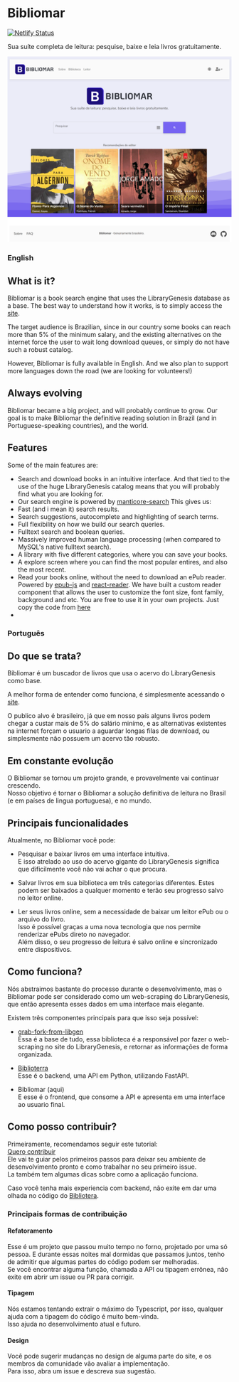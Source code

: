 # Bibliomar

[![Netlify Status](https://api.netlify.com/api/v1/badges/bd4c5d37-8033-4b0f-abc4-7f8203e957a5/deploy-status)](https://app.netlify.com/sites/bibliomar/deploys)

Sua suíte completa de leitura: pesquise, baixe e leia livros gratuitamente.

<div align="center">
  <img alt="preview" src="./images/bibliomar-search-full.png">
</div>

### English

## What is it?

Bibliomar is a book search engine that uses the LibraryGenesis database as a base.
The best way to understand how it works, is to simply access the [site](https://bibliomar.site).

The target audience is Brazilian, since in our country some books can reach more than 5% of the minimum salary, and the
existing alternatives on the internet force the user to wait long download queues, or simply do not have such a
robust catalog.

However, Bibliomar is fully available in English. And we also plan to support more languages down the road (we are
looking for volunteers!)

## Always evolving

Bibliomar became a big project, and will probably continue to grow.
Our goal is to make Bibliomar the definitive reading solution in Brazil (and in Portuguese-speaking countries), and the
world.

## Features

Some of the main features are:

- Search and download books in an intuitive interface.
  And that tied to the use of the huge LibraryGenesis catalog means that you will probably find what you are looking
  for.
- Our search engine is powered by [manticore-search](https://manticoresearch.com/)
  This gives us:
- Fast (and i mean it) search results.
- Search suggestions, autocomplete and highlighting of search terms.
- Full flexibility on how we build our search queries.
- Fulltext search and boolean queries.
- Massively improved human language processing (when compared to MySQL's native fulltext search).
- A library with five different categories, where you can save your books.
- A explore screen where you can find the most popular entires, and also the most recent.
- Read your books online, without the need to download an ePub reader.
  Powered by [epub-js](https://github.com/futurepress/epub.js/)
  and [react-reader](https://www.npmjs.com/package/react-reader).
  We have built a custom reader component that allows the user to customize the font size, font family, background and
  etc.
  You are free to use it in your own projects. Just copy the code
  from [here](https://github.com/bibliomar/bibliomar-client/tree/main/src/components/reader/screen)
-

### Português

## Do que se trata?

Bibliomar é um buscador de livros que usa o acervo do LibraryGenesis como base.

A melhor forma de entender como funciona, é simplesmente acessando o [site](https://bibliomar.site).

O publico alvo é brasileiro, já que em nosso país alguns livros podem chegar a custar mais de 5% do salário minímo, e as
alternativas
existentes na internet forçam o usuario a aguardar longas filas de download, ou simplesmente não possuem um acervo tão
robusto.

## Em constante evolução

O Bibliomar se tornou um projeto grande, e provavelmente vai continuar crescendo.  
Nosso objetivo é tornar o Bibliomar a solução definitiva de leitura no Brasil (e em países de lingua portuguesa), e no
mundo.

## Principais funcionalidades

Atualmente, no Bibliomar você pode:

- Pesquisar e baixar livros em uma interface intuitiva.  
  E isso atrelado ao uso do acervo gigante do LibraryGenesis significa que dificilmente você não vai achar o que
  procura.


- Salvar livros em sua biblioteca em três categorias diferentes. Estes podem ser baixados a qualquer momento e terão seu
  progresso salvo no leitor online.


- Ler seus livros online, sem a necessidade de baixar um leitor ePub ou o arquivo do livro.  
  Isso é possível graças a uma nova tecnologia que nos permite renderizar ePubs direto no navegador.  
  Além disso, o seu progresso de leitura é salvo online e sincronizado entre dispositivos.

## Como funciona?

Nós abstraimos bastante do processo durante o desenvolvimento, mas o Bibliomar pode ser considerado como um web-scraping
do LibraryGenesis, que então apresenta esses dados em uma interface mais elegante.

Existem três componentes principais para que isso seja possível:

- [grab-fork-from-libgen](https://github.com/Lamarcke/grab-fork-from-libgen)  
  Essa é a base de tudo, essa biblioteca é a responsável por fazer o web-scraping no site do LibraryGenesis, e retornar
  as informações de forma organizada.


- [Biblioterra](https://github.com/Lamarcke/Biblioterra)  
  Esse é o backend, uma API em Python, utilizando FastAPI.


- Bibliomar (aqui)  
  E esse é o frontend, que consome a API e apresenta em uma interface ao usuario final.

## Como posso contribuir?

Primeiramente, recomendamos seguir este tutorial:  
[Quero contribuir](https://github.com/Lamarcke/bibliomar-react/blob/main/IMNEW.md)  
Ele vai te guiar pelos primeiros passos para deixar seu ambiente de desenvolvimento pronto e como trabalhar no seu
primeiro issue.  
La também tem algumas dicas sobre como a aplicação funciona.

Caso você tenha mais experiencia com backend, não exite em dar uma olhada no código
do [Bibliotera](https://github.com/Lamarcke/Biblioterra).

### Principais formas de contribuição

#### Refatoramento

Esse é um projeto que passou muito tempo no forno, projetado por uma só pessoa.
E durante essas noites mal dormidas que passamos juntos, tenho de admitir que algumas partes do código podem ser
melhoradas.  
Se você encontrar alguma função, chamada a API ou tipagem errônea, não exite em abrir um issue ou PR para corrigir.

#### Tipagem

Nós estamos tentando extrair o máximo do Typescript, por isso, qualquer ajuda com a tipagem do código é muito
bem-vinda.  
Isso ajuda no desenvolvimento atual e futuro.

#### Design

Você pode sugerir mudanças no design de alguma parte do site, e os membros da comunidade vão avaliar a implementação.  
Para isso, abra um issue e descreva sua sugestão.

